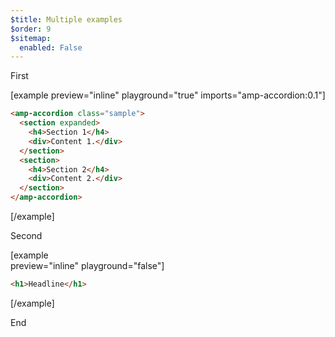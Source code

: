 ```yaml
---
$title: Multiple examples
$order: 9
$sitemap:
  enabled: False
---
```


First

[example
     preview="inline"
     playground="true"
     imports="amp-accordion:0.1"]
```html
<amp-accordion class="sample">
  <section expanded>
    <h4>Section 1</h4>
    <div>Content 1.</div>
  </section>
  <section>
    <h4>Section 2</h4>
    <div>Content 2.</div>
  </section>
</amp-accordion>
```
[/example]

Second

[example  
     preview="inline"
     playground="false"]

```html
<h1>Headline</h1>
```
[/example]

End

